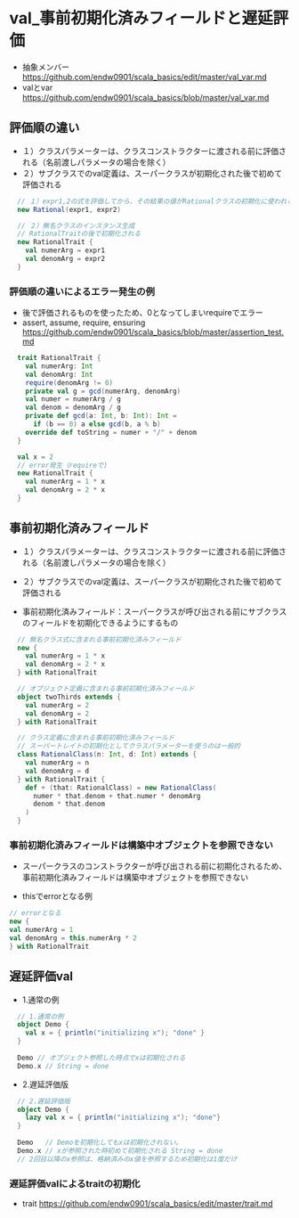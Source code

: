 # val_事前初期化済みフィールドと遅延評価
- 抽象メンバー https://github.com/endw0901/scala_basics/edit/master/val_var.md
- valとvar https://github.com/endw0901/scala_basics/blob/master/val_var.md

## 評価順の違い
- １）クラスパラメーターは、クラスコンストラクターに渡される前に評価される（名前渡しパラメータの場合を除く）
- ２）サブクラスでのval定義は、スーパークラスが初期化された後で初めて評価される
```scala
  // １）expr1,2の式を評価してから、その結果の値がRationalクラスの初期化に使われる
  new Rational(expr1, expr2)

  // ２）無名クラスのインスタンス生成
  // RationalTraitの後で初期化される
  new RationalTrait {
    val numerArg = expr1
    val denomArg = expr2
  }
```

### 評価順の違いによるエラー発生の例
- 後で評価されるものを使ったため、0となってしまいrequireでエラー
- assert, assume, require, ensuring https://github.com/endw0901/scala_basics/blob/master/assertion_test.md
```scala
  trait RationalTrait {
    val numerArg: Int
    val denomArg: Int
    require(denomArg != 0)
    private val g = gcd(numerArg, denomArg)
    val numer = numerArg / g
    val denom = denomArg / g
    private def gcd(a: Int, b: Int): Int =
      if (b == 0) a else gcd(b, a % b)
    override def toString = numer + "/" + denom
  }

  val x = 2
  // error発生（requireで)
  new RationalTrait {
    val numerArg = 1 * x
    val denomArg = 2 * x
  }
```

## 事前初期化済みフィールド
- １）クラスパラメーターは、クラスコンストラクターに渡される前に評価される（名前渡しパラメータの場合を除く）
- ２）サブクラスでのval定義は、スーパークラスが初期化された後で初めて評価される

- 事前初期化済みフィールド：スーパークラスが呼び出される前にサブクラスのフィールドを初期化できるようにするもの

```scala
  // 無名クラス式に含まれる事前初期化済みフィールド
  new {
    val numerArg = 1 * x
    val denomArg = 2 * x
  } with RationalTrait

  // オブジェクト定義に含まれる事前初期化済みフィールド
  object twoThirds extends {
    val numerArg = 2
    val denomArg = 2
  } with RationalTrait

  // クラス定義に含まれる事前初期化済みフィールド
  // スーパートレイトの初期化としてクラスパラメーターを使うのは一般的
  class RationalClass(n: Int, d: Int) extends {
    val numerArg = n
    val denomArg = d
  } with RationalTrait {
    def + (that: RationalClass) = new RationalClass(
      numer * that.denom + that.numer * denomArg
      denom * that.denom
    )
  }
```

### 事前初期化済みフィールドは構築中オブジェクトを参照できない
- スーパークラスのコンストラクターが呼び出される前に初期化されるため、事前初期化済みフィールドは構築中オブジェクトを参照できない

- thisでerrorとなる例
```scala
// errorとなる
new {
val numerArg = 1
val denomArg = this.numerArg * 2
} with RationalTrait
```


## 遅延評価val
- 1.通常の例
```scala
  // 1.通常の例
  object Demo {
    val x = { println("initializing x"); "done" }
  }
  
  Demo // オブジェクト参照した時点でxは初期化される
  Demo.x // String = done
```
- 2.遅延評価版
```scala
  // 2.遅延評価版
  object Demo {
    lazy val x = { println("initializing x"); "done"}
  }
  
  Demo   // Demoを初期化してもxは初期化されない。
  Demo.x // xが参照された時初めて初期化される String = done
  // 2回目以降のx参照は、格納済みのx値を参照するため初期化は1度だけ
```

### 遅延評価valによるtraitの初期化
- trait https://github.com/endw0901/scala_basics/edit/master/trait.md


